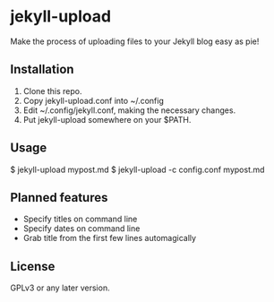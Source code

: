 # jekyll-upload
Make the process of uploading files to your Jekyll blog easy as pie!

## Installation
1. Clone this repo.
2. Copy jekyll-upload.conf into ~/.config
3. Edit ~/.config/jekyll.conf, making the necessary changes.
4. Put jekyll-upload somewhere on your $PATH.

## Usage
  $ jekyll-upload mypost.md
  $ jekyll-upload -c config.conf mypost.md

## Planned features
- Specify titles on command line
- Specify dates on command line
- Grab title from the first few lines automagically

## License
GPLv3 or any later version.
